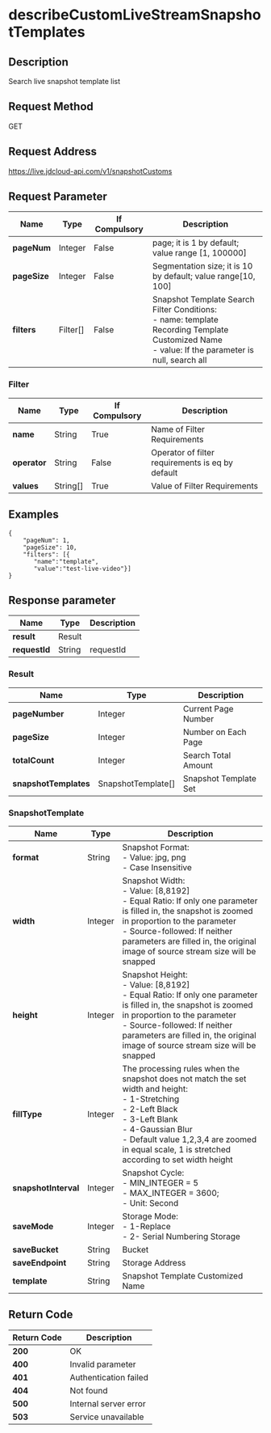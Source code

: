 # describeCustomLiveStreamSnapshotTemplates


## Description
Search live snapshot template list

## Request Method
GET

## Request Address
https://live.jdcloud-api.com/v1/snapshotCustoms


## Request Parameter
|Name|Type|If Compulsory|Description|
|---|---|---|---|
|**pageNum**|Integer|False|page; it is 1 by default; value range [1, 100000]|
|**pageSize**|Integer|False|Segmentation size; it is 10 by default; value range[10, 100]|
|**filters**|Filter[]|False|Snapshot Template Search Filter Conditions:<br>  - name:   template  Recording Template Customized Name<br>  - value:  If the parameter is null, search all<br>|

### Filter
|Name|Type|If Compulsory|Description|
|---|---|---|---|
|**name**|String|True|Name of Filter Requirements|
|**operator**|String|False|Operator of filter requirements is eq by default|
|**values**|String[]|True|Value of Filter Requirements|

## Examples
    {
        "pageNum": 1,
        "pageSize": 10,
        "filters": [{
           "name":"template",
           "value":"test-live-video"}]
    }

## Response parameter
|Name|Type|Description|
|---|---|---|
|**result**|Result| |
|**requestId**|String|requestId|

### Result
|Name|Type|Description|
|---|---|---|
|**pageNumber**|Integer|Current Page Number|
|**pageSize**|Integer|Number on Each Page|
|**totalCount**|Integer|Search Total Amount|
|**snapshotTemplates**|SnapshotTemplate[]|Snapshot Template Set|
### SnapshotTemplate
|Name|Type|Description|
|---|---|---|
|**format**|String|Snapshot Format:<br>  - Value: jpg, png<br>  - Case Insensitive<br>|
|**width**|Integer|Snapshot Width:<br>  - Value: [8,8192]<br>  - Equal Ratio: If only one parameter is filled in, the snapshot is zoomed in proportion to the parameter<br>  - Source-followed: If neither parameters are filled in, the original image of source stream size will be snapped<br>|
|**height**|Integer|Snapshot Height:<br>  - Value: [8,8192]<br>  - Equal Ratio: If only one parameter is filled in, the snapshot is zoomed in proportion to the parameter<br>  - Source-followed: If neither parameters are filled in, the original image of source stream size will be snapped<br>|
|**fillType**|Integer|The processing rules when the snapshot does not match the set width and height:<br>  - 1-Stretching<br>  - 2-Left Black<br>  - 3-Left Blank<br>  - 4-Gaussian Blur<br>  - Default value 1,2,3,4 are zoomed in equal scale, 1 is stretched according to set width height<br>|
|**snapshotInterval**|Integer|Snapshot Cycle:<br>  - MIN_INTEGER = 5<br>  - MAX_INTEGER = 3600;<br>  - Unit: Second<br>|
|**saveMode**|Integer|Storage Mode:<br>  - 1-Replace<br>  - 2- Serial Numbering Storage<br>|
|**saveBucket**|String|Bucket|
|**saveEndpoint**|String|Storage Address|
|**template**|String|Snapshot Template Customized Name|

## Return Code
|Return Code|Description|
|---|---|
|**200**|OK|
|**400**|Invalid parameter|
|**401**|Authentication failed|
|**404**|Not found|
|**500**|Internal server error|
|**503**|Service unavailable|
